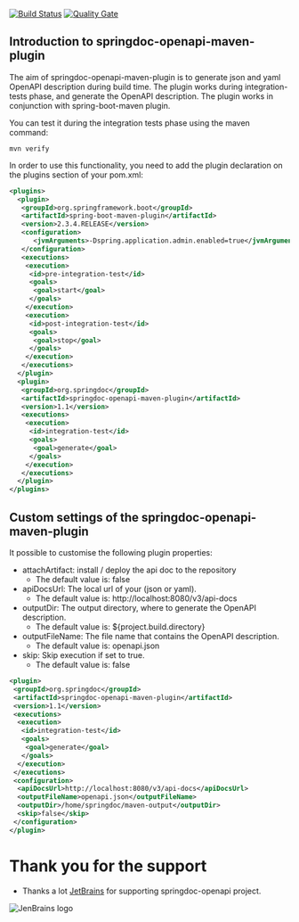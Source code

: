 [![Build Status](https://travis-ci.org/springdoc/springdoc-openapi-maven-plugin.svg?branch=master)](https://travis-ci.org/springdoc/springdoc-openapi-maven-plugin)
[![Quality Gate](https://sonarcloud.io/api/project_badges/measure?project=springdoc_springdoc-openapi-maven-plugin&metric=alert_status)](https://sonarcloud.io/dashboard?id=springdoc_springdoc-openapi-maven-plugin)

## **Introduction to springdoc-openapi-maven-plugin**

The aim of springdoc-openapi-maven-plugin is to generate json and yaml OpenAPI description  during build time. 
The plugin works during integration-tests phase, and generate the OpenAPI description. 
The plugin works in conjunction with spring-boot-maven plugin. 

You can test it during the integration tests phase using the maven command:

```shell
mvn verify
```

In order to use this functionality, you need to add the plugin declaration on the plugins section of your pom.xml:

```xml
<plugins>
  <plugin>
   <groupId>org.springframework.boot</groupId>
   <artifactId>spring-boot-maven-plugin</artifactId>
   <version>2.3.4.RELEASE</version>
   <configuration>
      <jvmArguments>-Dspring.application.admin.enabled=true</jvmArguments>
   </configuration>
   <executions>
    <execution>
     <id>pre-integration-test</id>
     <goals>
      <goal>start</goal>
     </goals>
    </execution>
    <execution>
     <id>post-integration-test</id>
     <goals>
      <goal>stop</goal>
     </goals>
    </execution>
   </executions>
  </plugin>
  <plugin>
   <groupId>org.springdoc</groupId>
   <artifactId>springdoc-openapi-maven-plugin</artifactId>
   <version>1.1</version>
   <executions>
    <execution>
     <id>integration-test</id>
     <goals>
      <goal>generate</goal>
     </goals>
    </execution>
   </executions>
  </plugin>
</plugins>
```
			
## **Custom settings of the springdoc-openapi-maven-plugin**

It possible to customise the following plugin properties:
*   attachArtifact: install / deploy the api doc to the repository
    * The default value is: false
*   apiDocsUrl: The local url of your (json or yaml). 
    * The default value is: http://localhost:8080/v3/api-docs
*  outputDir: The output directory, where to generate the OpenAPI description.
    * The default value is: ${project.build.directory}
*   outputFileName: The file name that contains the OpenAPI description.  
    * The default value is: openapi.json
*   skip: Skip execution if set to true.
    * The default value is: false

```xml
<plugin>
 <groupId>org.springdoc</groupId>
 <artifactId>springdoc-openapi-maven-plugin</artifactId>
 <version>1.1</version>
 <executions>
  <execution>
   <id>integration-test</id>
   <goals>
    <goal>generate</goal>
   </goals>
  </execution>
 </executions>
 <configuration>
  <apiDocsUrl>http://localhost:8080/v3/api-docs</apiDocsUrl>
  <outputFileName>openapi.json</outputFileName>
  <outputDir>/home/springdoc/maven-output</outputDir>
  <skip>false</skip>
 </configuration>
</plugin>
```

# **Thank you for the support**

* Thanks a lot [JetBrains](https://www.jetbrains.com/?from=springdoc-openapi) for supporting springdoc-openapi project.

![JenBrains logo](https://springdoc.org/assets/images/jetbrains.svg)
